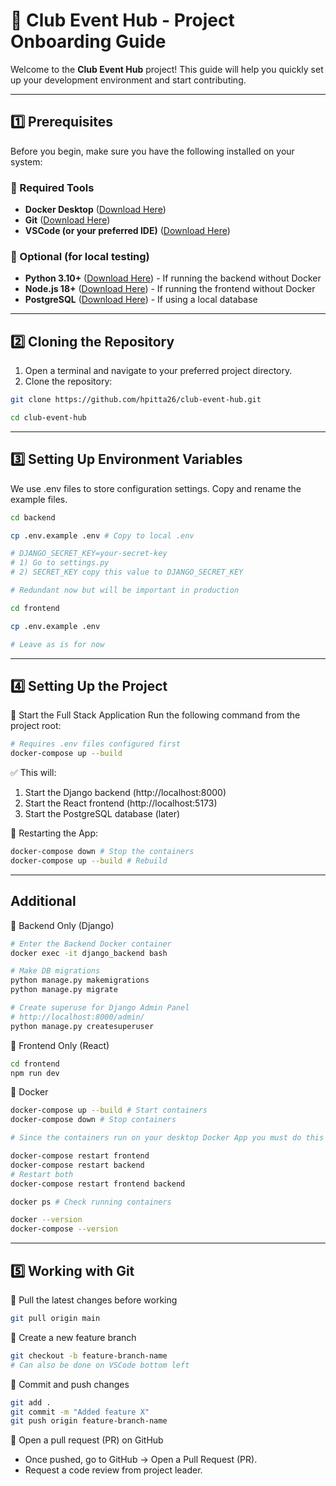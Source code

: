 # 🚀 Club Event Hub - Project Onboarding Guide

Welcome to the **Club Event Hub** project! This guide will help you quickly set up your development environment and start contributing.

---

## **1️⃣ Prerequisites**
Before you begin, make sure you have the following installed on your system:

### **🔹 Required Tools**
- **Docker Desktop** ([Download Here](https://www.docker.com/products/docker-desktop))
- **Git** ([Download Here](https://git-scm.com/downloads))
- **VSCode (or your preferred IDE)** ([Download Here](https://code.visualstudio.com/))

### **🔹 Optional (for local testing)**
- **Python 3.10+** ([Download Here](https://www.python.org/downloads/)) - If running the backend without Docker
- **Node.js 18+** ([Download Here](https://nodejs.org/)) - If running the frontend without Docker
- **PostgreSQL** ([Download Here](https://www.postgresql.org/download/)) - If using a local database

---

## **2️⃣ Cloning the Repository**
1. Open a terminal and navigate to your preferred project directory.
2. Clone the repository:
```bash
git clone https://github.com/hpitta26/club-event-hub.git

cd club-event-hub
```
---

## **3️⃣ Setting Up Environment Variables**
We use .env files to store configuration settings.
Copy and rename the example files.

```bash
cd backend

cp .env.example .env # Copy to local .env

# DJANGO_SECRET_KEY=your-secret-key
# 1) Go to settings.py
# 2) SECRET_KEY copy this value to DJANGO_SECRET_KEY

# Redundant now but will be important in production
```
```bash
cd frontend

cp .env.example .env

# Leave as is for now
```

---

## **4️⃣ Setting Up the Project**
🔹 Start the Full Stack Application
Run the following command from the project root:
```bash
# Requires .env files configured first
docker-compose up --build
```
✅ This will:

1. Start the Django backend (http://localhost:8000)
2. Start the React frontend (http://localhost:5173)
3. Start the PostgreSQL database (later)

🔄 Restarting the App:
```bash
docker-compose down # Stop the containers
docker-compose up --build # Rebuild
```

---

## **Additional**

🔹 Backend Only (Django)

```bash
# Enter the Backend Docker container
docker exec -it django_backend bash

# Make DB migrations
python manage.py makemigrations
python manage.py migrate

# Create superuse for Django Admin Panel
# http://localhost:8000/admin/
python manage.py createsuperuser 
```

🔹 Frontend Only (React)

```bash
cd frontend
npm run dev
```

🔹 Docker
```bash
docker-compose up --build # Start containers
docker-compose down # Stop containers

# Since the containers run on your desktop Docker App you must do this to stop their execution.

docker-compose restart frontend
docker-compose restart backend
# Restart both
docker-compose restart frontend backend

docker ps # Check running containers

docker --version
docker-compose --version
```

---

## **5️⃣ Working with Git**
🔹 Pull the latest changes before working
```bash
git pull origin main
```
🔹 Create a new feature branch
```bash
git checkout -b feature-branch-name
# Can also be done on VSCode bottom left
```
🔹 Commit and push changes
```bash
git add .
git commit -m "Added feature X"
git push origin feature-branch-name
```
🔹 Open a pull request (PR) on GitHub
- Once pushed, go to GitHub → Open a Pull Request (PR).
- Request a code review from project leader.